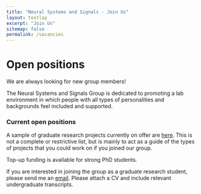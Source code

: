 ```yaml
---
title: "Neural Systems and Signals - Join Us"
layout: textlay
excerpt: "Join Us"
sitemap: false
permalink: /vacancies
---
```


# Open positions

We are always looking for new group members!

The Neural Systems and Signals Group is dedicated to promoting a lab environment in which people with all types of personalities and backgrounds feel included and supported.

### Current open positions

A sample of graduate research projects currently on offer are [here](http://agile-prod.ucc.usyd.edu.au/research/opportunities/opportunities?search_by=Fulcher&commit=Search).
This is not a complete or restrictive list, but is mainly to act as a guide of the types of projects that you could work on if you joined our group.

Top-up funding is available for strong PhD students.

If you are interested in joining the group as a graduate research student, please send me an [email](mailto:ben.fulcher@sydney.edu.au).
Please attach a CV and include relevant undergraduate transcripts.

<!--
<figure>
<img src="{{ site.url }}{{ site.baseurl }}/images/picpic/Gallery/DSC_0696.jpg" width="95%">
</figure> -->
